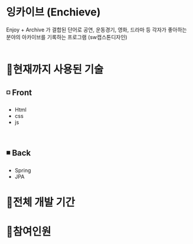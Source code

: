 # 잉카이브 (Enchieve)
Enjoy + Archive 가 결합된 단어로 공연, 운동경기, 영화, 드라마 등 각자가 좋아하는 분야의 아카이브를 기록하는 프로그램 (sw캡스톤디자인)
<br><br> 
 
# 🚩현재까지 사용된 기술 
## ◽ Front
* Html
* css 
* js 

<br>

## ◾ Back  
* Spring
* JPA

# 🚩전체 개발 기간

# 🚩참여인원
